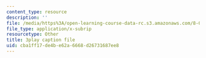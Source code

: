 ```yaml
---
content_type: resource
description: ''
file: /media/https%3A/open-learning-course-data-rc.s3.amazonaws.com/8-04-quantum-physics-i-spring-2013/cba1ff17de4be62a6668d26731687ee8_Rc1vFAUnRUM.srt
file_type: application/x-subrip
resourcetype: Other
title: 3play caption file
uid: cba1ff17-de4b-e62a-6668-d26731687ee8
---
```

